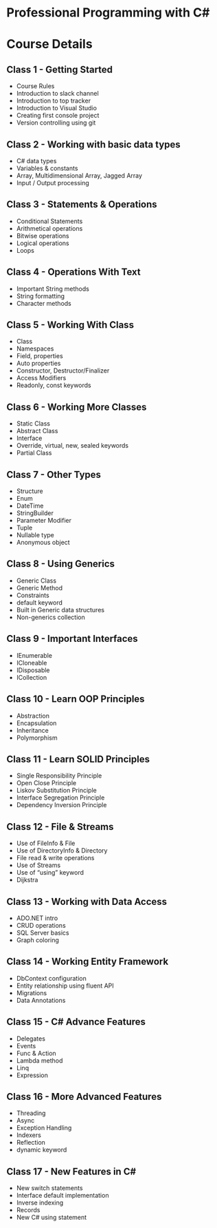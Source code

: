# Professional Programming with C#
# Course Details

## Class 1 - Getting Started
- Course Rules
- Introduction to slack channel
- Introduction to top tracker
- Introduction to Visual Studio
- Creating first console project
- Version controlling using git
## Class 2 - Working with basic data types
- C# data types
- Variables & constants
- Array, Multidimensional Array, Jagged Array
- Input / Output processing
## Class 3 - Statements & Operations
- Conditional Statements
- Arithmetical operations
- Bitwise operations
- Logical operations
- Loops
## Class 4 - Operations With Text
- Important String methods
- String formatting
- Character methods
## Class 5 - Working With Class
- Class
- Namespaces
- Field, properties
- Auto properties
- Constructor, Destructor/Finalizer
- Access Modifiers
- Readonly, const keywords
## Class 6 - Working More Classes
- Static Class
- Abstract Class
- Interface
- Override, virtual, new, sealed keywords
- Partial Class
## Class 7 - Other Types
- Structure
- Enum
- DateTime
- StringBuilder
- Parameter Modifier
- Tuple
- Nullable type
- Anonymous object
## Class 8 - Using Generics
- Generic Class
- Generic Method
- Constraints
- default keyword
- Built in Generic data structures
- Non-generics collection
## Class 9 - Important Interfaces
- IEnumerable
- ICloneable
- IDisposable
- ICollection
## Class 10 - Learn OOP Principles
- Abstraction
- Encapsulation
- Inheritance
- Polymorphism
## Class 11 - Learn SOLID Principles
- Single Responsibility Principle
- Open Close Principle
- Liskov Substitution Principle
- Interface Segregation Principle
- Dependency Inversion Principle
## Class 12 - File & Streams
- Use of FileInfo & File
- Use of DirectoryInfo & Directory
- File read & write operations
- Use of Streams
- Use of “using” keyword
- Dijkstra
## Class 13 - Working with Data Access
- ADO.NET intro
- CRUD operations
- SQL Server basics
- Graph coloring
## Class 14 - Working Entity Framework
- DbContext configuration
- Entity relationship using fluent API
- Migrations
- Data Annotations
## Class 15 - C# Advance Features
- Delegates
- Events
- Func & Action
- Lambda method
- Linq
- Expression
## Class 16 - More Advanced Features
- Threading
- Async
- Exception Handling
- Indexers
- Reflection
- dynamic keyword
## Class 17 - New Features in C#
- New switch statements
- Interface default implementation
- Inverse indexing
- Records
- New C# using statement
